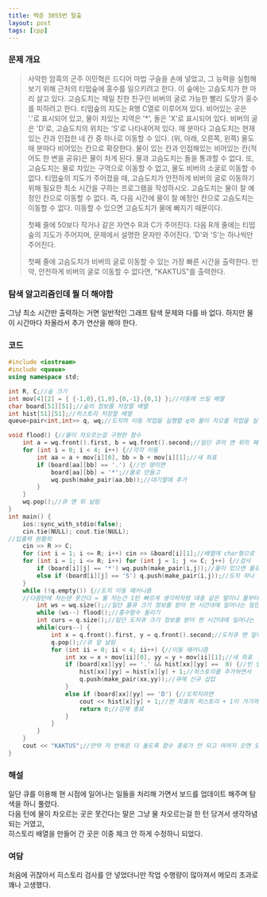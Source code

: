 ```yaml
---
title: 백준 3055번 탈출
layout: post
tags: [cpp]
---
```

### 문제 개요
> 사악한 암흑의 군주 이민혁은 드디어 마법 구슬을 손에 넣었고, 그 능력을 실험해보기 위해 근처의 티떱숲에 홍수를 일으키려고 한다. 이 숲에는 고슴도치가 한 마리 살고 있다. 고슴도치는 제일 친한 친구인 비버의 굴로 가능한 빨리 도망가 홍수를 피하려고 한다.
> 티떱숲의 지도는 R행 C열로 이루어져 있다. 비어있는 곳은 '.'로 표시되어 있고, 물이 차있는 지역은 '&#42;', 돌은 'X'로 표시되어 있다. 비버의 굴은 'D'로, 고슴도치의 위치는 'S'로 나타내어져 있다.
> 매 분마다 고슴도치는 현재 있는 칸과 인접한 네 칸 중 하나로 이동할 수 있다. (위, 아래, 오른쪽, 왼쪽) 물도 매 분마다 비어있는 칸으로 확장한다. 물이 있는 칸과 인접해있는 비어있는 칸(적어도 한 변을 공유)은 물이 차게 된다. 물과 고슴도치는 돌을 통과할 수 없다. 또, 고슴도치는 물로 차있는 구역으로 이동할 수 없고, 물도 비버의 소굴로 이동할 수 없다.
> 티떱숲의 지도가 주어졌을 때, 고슴도치가 안전하게 비버의 굴로 이동하기 위해 필요한 최소 시간을 구하는 프로그램을 작성하시오.
> 고슴도치는 물이 찰 예정인 칸으로 이동할 수 없다. 즉, 다음 시간에 물이 찰 예정인 칸으로 고슴도치는 이동할 수 없다. 이동할 수 있으면 고슴도치가 물에 빠지기 때문이다. 
>
> 첫째 줄에 50보다 작거나 같은 자연수 R과 C가 주어진다.
> 다음 R개 줄에는 티떱숲의 지도가 주어지며, 문제에서 설명한 문자만 주어진다. 'D'와 'S'는 하나씩만 주어진다.
>
> 첫째 줄에 고슴도치가 비버의 굴로 이동할 수 있는 가장 빠른 시간을 출력한다. 만약, 안전하게 비버의 굴로 이동할 수 없다면, "KAKTUS"를 출력한다.

### 탐색 알고리즘인데 뭘 더 해야함
그냥 최소 시간만 출력하는 거면 일반적인 그래프 탐색 문제와 다를 바 없다. 하지만 물이 시간마다 차올라서 추가 연산을 해야 한다.
### 코드
```c++
#include <iostream>
#include <queue>
using namespace std;

int R, C;//숲 크기
int mov[4][2] = { {-1,0},{1,0},{0,-1},{0,1} };//이동에 쓰일 배열
char board[51][51];//숲의 정보를 저장할 배열
int hist[51][51];//히스토리 저장할 배열
queue<pair<int,int>> q, wq;//도치의 이동 작업을 실행할 q와 물이 차오를 작업을 실행알 wq

void flood() {//물이 차오르는걸 구현한 함수
	int a = wq.front().first, b = wq.front().second;//일단 큐의 맨 위의 페어 자료형으로부터 변수 가져옴
	for (int i = 0; i < 4; i++) {//각각 이동
		int aa = a + mov[i][0], bb = b + mov[i][1];//새 좌표
		if (board[aa][bb] == '.') {//빈 땅이면
			board[aa][bb] = '*';//물로 만들고
			wq.push(make_pair(aa,bb));//대기열에 추가
		}
	}
	wq.pop();//큐 맨 위 날림
}
int main() {
	ios::sync_with_stdio(false);
	cin.tie(NULL); cout.tie(NULL);
//입출력 원활히
	cin >> R >> C;
	for (int i = 1; i <= R; i++) cin >> &board[i][1];//배열에 char형으로 입력받음. 줄단위에 띄어쓰기가 안 되어있기에 포인터 써서 간단히
	for (int i = 1; i <= R; i++) for (int j = 1; j <= C; j++) {//검사
		if (board[i][j] == '*') wq.push(make_pair(i,j));//물이 있으면 물큐에 추가
		else if (board[i][j] == 'S') q.push(make_pair(i,j));//도치 하나 있는거 도치큐에 추가
	}
	while (!q.empty()) {//도치 이동 매커니즘
    //다음턴에 차는덴 못간다 = 물 차는건 1턴 빠르게 생각하자랑 대충 같은 말이니 물부터 채우고 시작
		int ws = wq.size();//일단 물큐 크기 정보를 받아 현 시간대에 일어나는 일만 처리
		while (ws--) flood();//홍수함수 돌리기
		int curs = q.size();//일단 도치큐 크기 정보를 받아 현 시간대에 일어나는 일만 처리
		while(curs--) {
			int x = q.front().first, y = q.front().second;//도치큐 맨 앞의 페어로부터 변수 받아오고
			q.pop();//큐 앞 날림
			for (int ii = 0; ii < 4; ii++) {//이동 매커니즘
				int xx = x + mov[ii][0], yy = y + mov[ii][1];//새 좌표
				if (board[xx][yy] == '.' && hist[xx][yy] ==  0) {//빈 땅이고 간 적이 없다면
					hist[xx][yy] = hist[x][y] + 1;//히스토리를 추가하면서
					q.push(make_pair(xx,yy));//큐에 신규 삽입
				}
				else if (board[xx][yy] == 'D') {//도착지라면
					cout << hist[x][y] + 1;//현 좌표의 히스토리 + 1이 거기까지 가는데의 시간이니 출력해주고
					return 0;//강제 종료
				}
			}
		}
	}
	cout << "KAKTUS";//만약 저 반복문 다 돌도록 함수 종료가 안 되고 여까지 오면 도치는 사망이니 이걸 출력
}
```
### 해설
일단 큐를 이용해 현 시점에 일어나는 일들을 처리해 가면서 보드를 업데이트 해주며 탐색을 하니 풀렸다.  
다음 턴에 물이 차오르는 곳은 못간다는 말은 그냥 물 차오르는걸 한 턴 당겨서 생각하념 되는 거였고,  
히스토리 배열을 만들어 간 곳은 이중 체크 안 하게 수정하니 되었다.
### 여담
처음에 귀찮아서 히스토리 검사를 안 넣었더니만 작업 수행량이 많아져서 메모리 초과로 꽤나 고생했다.  
